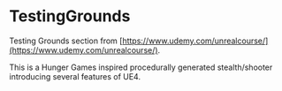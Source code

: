 # TestingGrounds
Testing Grounds section from [https://www.udemy.com/unrealcourse/](https://www.udemy.com/unrealcourse/).

This is a Hunger Games inspired procedurally generated stealth/shooter introducing several features of UE4.
